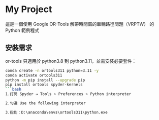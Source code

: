 # My Project

這是一個使用 Google OR-Tools 解帶時間窗的車輛路徑問題（VRPTW） 的 Python 範例程式

## 安裝需求
or-tools 只適用於 python3.8 到 python3.11，並需安裝必要套件：
```bash
conda create -n ortools311 python=3.11 -y
conda activate ortools311
python -m pip install --upgrade pip
pip install ortools spyder-kernels
```bash
1.打開 Spyder → Tools > Preferences > Python interpreter

2.勾選 Use the following interpreter

3.指到：D:\anaconda\envs\ortools311\python.exe



